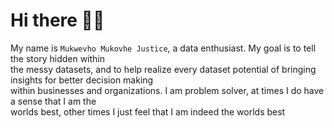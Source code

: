 # Hi there :raising_hand_man:
My name is `Mukwevho Mukovhe Justice`, a data enthusiast. My
goal is to tell the story hidden within<br/> the messy datasets, and
to help realize every dataset potential of bringing insights for
better decision making<br/> within businesses and organizations.
I am problem solver, at times I do have a sense that I am the<br/>
worlds best, other times I just feel that I am indeed the worlds best<br/>


<html>
  <img align="right" src="https://github.com/Mikovhe/Mikovhe/blob/master/Images/github.jpg" alt="" />
</html>
